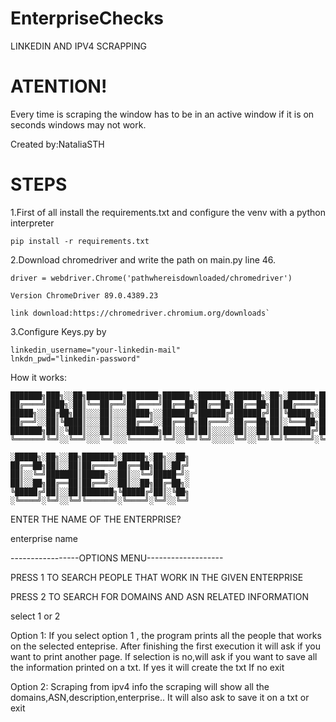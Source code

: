 # EnterpriseChecks
 LINKEDIN AND IPV4 SCRAPPING

# ATENTION!
Every time is scraping the window has to be in an active window if it is on seconds windows may not work.

Created by:NataliaSTH

# STEPS

1.First of all install the requirements.txt and configure the venv with a python interpreter

```
pip install -r requirements.txt
```


2.Download chromedriver and write the path on main.py line 46.

```
driver = webdriver.Chrome('pathwhereisdownloaded/chromedriver')
```

    Version ChromeDriver 89.0.4389.23 

    link download:https://chromedriver.chromium.org/downloads`
    
3.Configure Keys.py by 
```
linkedin_username="your-linkedin-mail"
lnkdn_pwd="linkedin-password"
```

How it works:

    ███████╗███╗░░██╗████████╗███████╗██████╗░██████╗░██████╗░██╗░██████╗███████╗
    ██╔════╝████╗░██║╚══██╔══╝██╔════╝██╔══██╗██╔══██╗██╔══██╗██║██╔════╝██╔════╝
    █████╗░░██╔██╗██║░░░██║░░░█████╗░░██████╔╝██████╔╝██████╔╝██║╚█████╗░█████╗░░
    ██╔══╝░░██║╚████║░░░██║░░░██╔══╝░░██╔══██╗██╔═══╝░██╔══██╗██║░╚═══██╗██╔══╝░░
    ███████╗██║░╚███║░░░██║░░░███████╗██║░░██║██║░░░░░██║░░██║██║██████╔╝███████╗
    ╚══════╝╚═╝░░╚══╝░░░╚═╝░░░╚══════╝╚═╝░░╚═╝╚═╝░░░░░╚═╝░░╚═╝╚═╝╚═════╝░╚══════╝

    ░█████╗░██╗░░██╗███████╗░█████╗░██╗░░██╗
    ██╔══██╗██║░░██║██╔════╝██╔══██╗██║░██╔╝
    ██║░░╚═╝███████║█████╗░░██║░░╚═╝█████═╝░
    ██║░░██╗██╔══██║██╔══╝░░██║░░██╗██╔═██╗░
    ╚█████╔╝██║░░██║███████╗╚█████╔╝██║░╚██╗
    ░╚════╝░╚═╝░░╚═╝╚══════╝░╚════╝░╚═╝░░╚═╝


                        
ENTER THE NAME OF THE ENTERPRISE?

enterprise name

-----------------OPTIONS MENU-------------------

PRESS 1 TO SEARCH PEOPLE THAT WORK IN THE GIVEN ENTERPRISE

PRESS 2 TO SEARCH FOR DOMAINS AND ASN RELATED INFORMATION

select 1 or 2 

Option 1:
If you select option 1 , the program prints all the people that works on the selected enteprise. After finishing the first execution it will ask if you want to print another page.
If selection is no,will ask if you want to save all the information printed on a txt.
If yes it will create the txt 
If no exit

Option 2:
Scraping from ipv4 info the scraping will show all the domains,ASN,description,enterprise..
It will also ask to save it on a txt or exit

